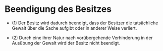 # Beendigung des Besitzes

- (1) Der Besitz wird dadurch beendigt, dass der Besitzer die tatsächliche Gewalt über die Sache aufgibt oder in anderer Weise verliert.

- (2) Durch eine ihrer Natur nach vorübergehende Verhinderung in der Ausübung der Gewalt wird der Besitz nicht beendigt.


